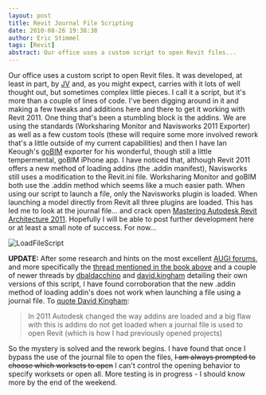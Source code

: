 ```yaml
---
layout: post
title: Revit Journal File Scripting
date: 2010-08-26 19:38:38
author: Eric Stimmel
tags: [Revit]
abstract: Our office uses a custom script to open Revit files...
---
```


Our office uses a custom script to open Revit files. It was developed, at least in part, by [JV][] and, as you might expect, carries with it lots of well thought out, but sometimes complex little pieces. I call it a script, but it's more than a couple of lines of code. I've been digging around in it and making a few tweaks and additions here and there to get it working with Revit 2011. One thing that's been a stumbling block is the addins. We are using the standards (Worksharing Monitor and Navisworks 2011 Exporter) as well as a few custom tools (these will require some more involved rework that's a little outside of my current capabilities) and then I have Ian Keough's [goBIM][] exporter for his wonderful, though still a little tempermental, goBIM iPhone app. I have noticed that, although Revit 2011 offers a new method of loading addins (the .addin manifest), Navisworks still uses a modification to the Revit.ini file. Worksharing Monitor and goBIM both use the .addin method which seems like a much easier path. When using our script to launch a file, only the Navisworks plugin is loaded. When launching a model directly from Revit all three plugins are loaded. This has led me to look at the journal file... and crack open [Mastering Autodesk Revit Architecture 2011][]. Hopefully I will be able to post further development here or at least a small note of success. For now... 

![LoadFileScript][] 

**UPDATE:** After some research and hints on the most excellent [AUGI forums][], and more specifically the [thread mentioned in the book above][6] and a couple of newer threads by [dbaldacchino][7] and [david.kingham][8] detailing their own versions of this script, I have found corroboration that the new .addin method of loading addin's does not work when launching a file using a journal file. To [quote David Kingham][]:

> In 2011 Autodesk changed the way addins are loaded and a big flaw with
> this is addins do not get loaded when a journal file is used to open
> Revit (which is how I had previously opened projects)

So the mystery is solved and the rework begins. I have found that once I bypass the use of the journal file to open the files, <del>I am always prompted to choose which worksets to open</del> I can't control the opening behavior to specify worksets or open all. More testing is in progress - I should know more by the end of the weekend.

  [6]: http://forums.augi.com/showthread.php?t=65897 "The original thread"
  [7]: http://forums.augi.com/showthread.php?t=117310 "Dave Baldacchino's version"
  [8]: http://forums.augi.com/showthread.php?t=92831 "David Kingham's version"
  [JV]: https://web.archive.org/web/20120129130419/http://www.allthingsbim.com/
  [goBIM]: http://go-bim.iankeough.com/wordpress/
  [Mastering Autodesk Revit Architecture 2011]: http://www.amazon.com/gp/product/0470626968?ie=UTF8&tag=ericstimmel-20&linkCode=as2&camp=1789&creative=390957&creativeASIN=0470626968/
  [LoadFileScript]: https://estimmel.github.io/mostly-revit-blog/images/posts/2010-08-26-revit-journal-file-scripting/Journal_LoadFileScript_sm.jpg
  [AUGI forums]: http://forums.augi.com/
  [quote David Kingham]: http://forums.augi.com/showpost.php?p=1075925&postcount=48

